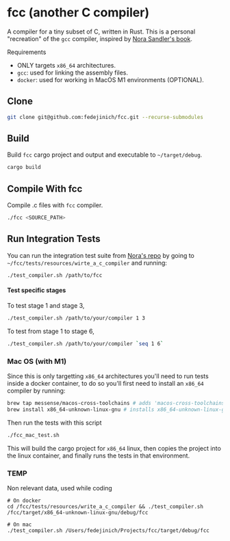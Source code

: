 # fcc (another C compiler)

A compiler for a tiny subset of C, written in Rust. This is a personal "recreation" of the `gcc` compiler, inspired by [Nora Sandler's book](https://norasandler.com/2022/03/29/Write-a-C-Compiler-the-Book.html).

Requirements
- ONLY targets `x86_64` architectures.
- `gcc`: used for linking the assembly files.
- `docker`: used for working in MacOS M1 environments (OPTIONAL).

## Clone

```bash
git clone git@github.com:fedejinich/fcc.git --recurse-submodules
```

## Build

Build `fcc` cargo project and output and executable to `~/target/debug`.

```bash
cargo build
```

## Compile With fcc

Compile .c files with `fcc` compiler.

```bash 
./fcc <SOURCE_PATH>
```

## Run Integration Tests 

You can run the integration test suite from [Nora's repo](https://github.com/nlsandler/write_a_c_compiler) by going to `~/fcc/tests/resources/wirte_a_c_compiler` and running:

```
./test_compiler.sh /path/to/fcc
```

#### Test specific stages

To test stage 1 and stage 3,

```bash
./test_compiler.sh /path/to/your/compiler 1 3
```

To test from stage 1 to stage 6,

```bash
./test_compiler.sh /path/to/your/compiler `seq 1 6`
```

### Mac OS (with M1)

Since this is only targetting `x86_64` architectures you'll need to run tests inside a docker container, to do so you'll first need to install an `x86_64` compiler by running:

```bash
brew tap messense/macos-cross-toolchains # adds 'macos-cross-toolchains'
brew install x86_64-unknown-linux-gnu # installs x86_64-unknown-linux-gnu toolchain
```

Then run the tests with this script

```bash
./fcc_mac_test.sh
```

This will build the cargo project for `x86_64` linux, then copies the project into the linux container, and finally runs the tests in that environment.

### TEMP

Non relevant data, used while coding

```
# On docker
cd /fcc/tests/resources/write_a_c_compiler && ./test_compiler.sh /fcc/target/x86_64-unknown-linux-gnu/debug/fcc

# On mac 
./test_compiler.sh /Users/fedejinich/Projects/fcc/target/debug/fcc
```